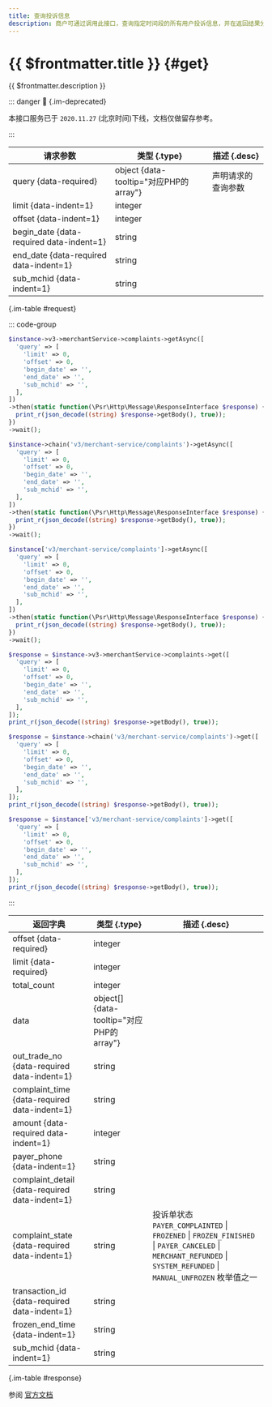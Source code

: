 ```yaml
---
title: 查询投诉信息
description: 商户可通过调用此接口，查询指定时间段的所有用户投诉信息，并在返回结果分页输出查询结果。对于服务商、渠道商，可通过调用此接口，查询指定子商户号对应子商户的投诉信息，若不指定，则查询所有子商户投诉信。
---
```


# {{ $frontmatter.title }} {#get}

{{ $frontmatter.description }}

::: danger :no_entry_sign: {.im-deprecated}

本接口服务已于 `2020.11.27` (北京时间)下线，文档仅做留存参考。

:::

| 请求参数 | 类型 {.type} | 描述 {.desc}
| --- | --- | ---
| query {data-required} | object {data-tooltip="对应PHP的array"} | 声明请求的查询参数
| limit {data-indent=1} | integer | 
| offset {data-indent=1} | integer | 
| begin_date {data-required data-indent=1} | string | 
| end_date {data-required data-indent=1} | string | 
| sub_mchid {data-indent=1} | string | 

{.im-table #request}

::: code-group

```php [异步纯链式]
$instance->v3->merchantService->complaints->getAsync([
  'query' => [
    'limit' => 0,
    'offset' => 0,
    'begin_date' => '',
    'end_date' => '',
    'sub_mchid' => '',
  ],
])
->then(static function(\Psr\Http\Message\ResponseInterface $response) {
  print_r(json_decode((string) $response->getBody(), true));
})
->wait();
```

```php [异步声明式]
$instance->chain('v3/merchant-service/complaints')->getAsync([
  'query' => [
    'limit' => 0,
    'offset' => 0,
    'begin_date' => '',
    'end_date' => '',
    'sub_mchid' => '',
  ],
])
->then(static function(\Psr\Http\Message\ResponseInterface $response) {
  print_r(json_decode((string) $response->getBody(), true));
})
->wait();
```

```php [异步属性式]
$instance['v3/merchant-service/complaints']->getAsync([
  'query' => [
    'limit' => 0,
    'offset' => 0,
    'begin_date' => '',
    'end_date' => '',
    'sub_mchid' => '',
  ],
])
->then(static function(\Psr\Http\Message\ResponseInterface $response) {
  print_r(json_decode((string) $response->getBody(), true));
})
->wait();
```

```php [同步纯链式]
$response = $instance->v3->merchantService->complaints->get([
  'query' => [
    'limit' => 0,
    'offset' => 0,
    'begin_date' => '',
    'end_date' => '',
    'sub_mchid' => '',
  ],
]);
print_r(json_decode((string) $response->getBody(), true));
```

```php [同步声明式]
$response = $instance->chain('v3/merchant-service/complaints')->get([
  'query' => [
    'limit' => 0,
    'offset' => 0,
    'begin_date' => '',
    'end_date' => '',
    'sub_mchid' => '',
  ],
]);
print_r(json_decode((string) $response->getBody(), true));
```

```php [同步属性式]
$response = $instance['v3/merchant-service/complaints']->get([
  'query' => [
    'limit' => 0,
    'offset' => 0,
    'begin_date' => '',
    'end_date' => '',
    'sub_mchid' => '',
  ],
]);
print_r(json_decode((string) $response->getBody(), true));
```

:::

| 返回字典 | 类型 {.type} | 描述 {.desc}
| --- | --- | ---
| offset {data-required} | integer | 
| limit {data-required} | integer | 
| total_count | integer | 
| data | object[] {data-tooltip="对应PHP的array"} | 
| out_trade_no {data-required data-indent=1} | string | 
| complaint_time {data-required data-indent=1} | string | 
| amount {data-required data-indent=1} | integer | 
| payer_phone {data-indent=1} | string | 
| complaint_detail {data-required data-indent=1} | string | 
| complaint_state {data-required data-indent=1} | string | 投诉单状态<br/>`PAYER_COMPLAINTED` \| `FROZENED` \| `FROZEN_FINISHED` \| `PAYER_CANCELED` \| `MERCHANT_REFUNDED` \| `SYSTEM_REFUNDED` \| `MANUAL_UNFROZEN` 枚举值之一
| transaction_id {data-required data-indent=1} | string | 
| frozen_end_time {data-indent=1} | string | 
| sub_mchid {data-indent=1} | string | 

{.im-table #response}

参阅 [官方文档](https://pay.weixin.qq.com/wiki/doc/apiv3/wxpay/tool/merchant-service/chapter3_1.shtml)
